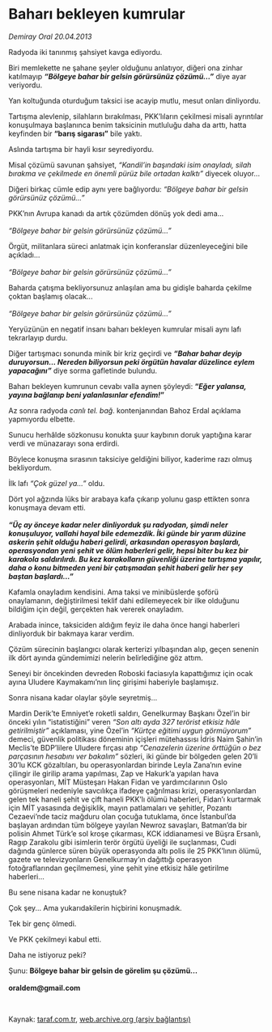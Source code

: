 # Baharı bekleyen kumrular

*Demiray Oral 20.04.2013*

<div class="yazi"><p>Radyoda iki tanınmış şahsiyet kavga ediyordu.</p>
<p>Biri memlekette ne şahane şeyler olduğunu anlatıyor, diğeri ona zinhar katılmayıp <b><i>“Bölgeye bahar bir gelsin görürsünüz çözümü...”</i></b> diye ayar veriyordu.</p>
<p>Yan koltuğunda oturduğum taksici ise acayip mutlu, mesut onları dinliyordu.</p>
<p>Tartışma alevlenip, silahların bırakılması, PKK’lıların çekilmesi misali ayrıntılar konuşulmaya başlanınca benim taksicinin mutluluğu daha da arttı, hatta keyfinden bir <b>“barış sigarası”</b> bile yaktı.</p>
<p>Aslında tartışma bir hayli kısır seyrediyordu.</p>
<p>Misal çözümü savunan şahsiyet, <i>“Kandil’in başındaki isim onayladı, silah bırakma ve çekilmede en önemli pürüz bile ortadan kalktı”</i> diyecek oluyor...</p>
<p>Diğeri birkaç cümle edip aynı yere bağlıyordu: <i>“Bölgeye bahar bir gelsin görürsünüz çözümü...”</i></p>
<p>PKK’nın Avrupa kanadı da artık çözümden dönüş yok dedi ama...<br/><br/><i>“Bölgeye bahar bir gelsin görürsünüz çözümü...”</i></p>
<p>Örgüt, militanlara süreci anlatmak için konferanslar düzenleyeceğini bile açıkladı...<br/><br/><i>“Bölgeye bahar bir gelsin görürsünüz çözümü...”</i></p>
<p>Baharda çatışma bekliyorsunuz anlaşılan ama bu gidişle baharda çekilme çoktan başlamış olacak...<br/><br/><i>“Bölgeye bahar bir gelsin görürsünüz çözümü...”</i></p>
<p>Yeryüzünün en negatif insanı baharı bekleyen kumrular misali aynı lafı tekrarlayıp durdu.</p>
<p>Diğer tartışmacı sonunda minik bir kriz geçirdi ve <b><i>“Bahar bahar deyip duruyorsun... Nereden biliyorsun peki örgütün havalar düzelince eylem yapacağını”</i></b> diye sorma gafletinde bulundu.</p>
<p>Baharı bekleyen kumrunun cevabı valla aynen şöyleydi: <b>“<i>Eğer yalansa, yayına bağlanıp beni yalanlasınlar efendim!</i>”</b></p>
<p>Az sonra radyoda <i>canlı tel. bağ</i>. kontenjanından Bahoz Erdal açıklama yapmıyordu elbette.</p>
<p>Sunucu herhâlde sözkonusu konukta şuur kaybının doruk yaptığına karar verdi ve münazarayı sona erdirdi.</p>
<p>Böylece konuşma sırasının taksiciye geldiğini biliyor, kaderime razı olmuş bekliyordum.</p>
<p>İlk lafı <i>“Çok güzel ya...”</i> oldu.</p>
<p>Dört yol ağzında lüks bir arabaya kafa çıkarıp yolunu gasp ettikten sonra konuşmaya devam etti.<br/><br/><b><i>“Üç ay önceye kadar neler dinliyorduk şu radyodan, şimdi neler konuşuluyor, vallahi hayal bile edemezdik. İki günde bir yarım düzine askerin şehit olduğu haberi gelirdi, arkasından operasyon başlardı, operasyondan yeni şehit ve ölüm haberleri gelir, hepsi biter bu kez bir karakola saldırılırdı. Bu kez karakolların güvenliği üzerine tartışma yapılır, daha o konu bitmeden yeni bir çatışmadan şehit haberi gelir her şey baştan başlardı...”</i></b></p>
<p>Kafamla onayladım kendisini. Ama taksi ve minibüslerde şoförü onaylamanın, değiştirilmesi teklif dahi edilemeyecek bir ilke olduğunu bildiğim için değil, gerçekten hak vererek onayladım.</p>
<p>Arabada inince, taksiciden aldığım feyiz ile daha önce hangi haberleri dinliyorduk bir bakmaya karar verdim.</p>
<p>Çözüm sürecinin başlangıcı olarak kerterizi yılbaşından alıp, geçen senenin ilk dört ayında gündemimizi nelerin belirlediğine göz attım.</p>
<p>Seneyi bir öncekinden devreden Roboski faciasıyla kapattığımız için ocak ayına Uludere Kaymakamı’nın linç girişimi haberiyle başlamışız.</p>
<p>Sonra nisana kadar olaylar şöyle seyretmiş...</p>
<p>Mardin Derik’te Emniyet’e roketli saldırı, Genelkurmay Başkanı Özel’in bir önceki yılın “istatistiğini” veren <i>“Son altı ayda 327 terörist etkisiz hâle getirilmiştir”</i> açıklaması, yine Özel’in <i>“Kürtçe eğitimi uygun görmüyorum”</i> demeci, güvenlik politikası döneminin içişleri mütehassısı İdris Naim Şahin’in Meclis’te BDP’lilere Uludere fırçası atıp <i>“Cenazelerin üzerine örttüğün o bez parçasının hesabını ver bakalım”</i> sözleri, iki günde bir bölgeden gelen 20’li 30’lu KCK gözaltıları, bu operasyonlardan birinde Leyla Zana’nın evine çilingir ile girilip arama yapılması, Zap ve Hakurk’a yapılan hava operasyonları, MİT Müsteşarı Hakan Fidan ve yardımcılarının Oslo görüşmeleri nedeniyle savcılıkça ifadeye çağrılması krizi, operasyonlardan gelen tek haneli şehit ve çift haneli PKK’lı ölümü haberleri, Fidan’ı kurtarmak için MİT yasasında değişiklik, mayın patlamaları ve şehitler, Pozantı Cezaevi’nde taciz mağduru olan çocuğa tutuklama, önce İstanbul’da başlayan ardından tüm bölgeye yayılan Newroz savaşları, Batman’da bir polisin Ahmet Türk’e sol kroşe çıkarması, KCK iddianamesi ve Büşra Ersanlı, Ragıp Zarakolu gibi isimlerin terör örgütü üyeliği ile suçlanması, Cudi dağında günlerce süren büyük operasyonda altı polis ile 25 PKK’lının ölümü, gazete ve televizyonların Genelkurmay’ın dağıttığı operasyon fotoğraflarından geçilmemesi, yine şehit yine etkisiz hâle getirilme haberleri...</p>
<p>Bu sene nisana kadar ne konuştuk?</p>
<p>Çok şey... Ama yukarıdakilerin hiçbirini konuşmadık.</p>
<p>Tek bir genç ölmedi.</p>
<p>Ve PKK çekilmeyi kabul etti.</p>
<p>Daha ne istiyoruz peki?</p>
<p>Şunu: <b>Bölgeye bahar bir gelsin de görelim şu çözümü...<br/><br/></b><strong>oraldem@gmail.com</strong></p>
<p> </p>
</div>

Kaynak: [taraf.com.tr](http://www.taraf.com.tr/demiray-oral/makale-bahari-bekleyen-kumrular.htm), [web.archive.org (arşiv bağlantısı)](http://web.archive.org/web/20131102153611/http://www.taraf.com.tr/demiray-oral/makale-bahari-bekleyen-kumrular.htm)
